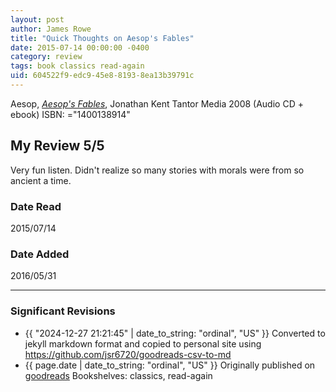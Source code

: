 ```yaml
---
layout: post
author: James Rowe
title: "Quick Thoughts on Aesop's Fables"
date: 2015-07-14 00:00:00 -0400
category: review
tags: book classics read-again
uid: 604522f9-edc9-45e8-8193-8ea13b39791c
---
```


Aesop, *[Aesop's Fables](https://www.goodreads.com/book/show/8873903)*, Jonathan Kent Tantor Media 2008 (Audio CD + ebook) ISBN: ="1400138914"

## My Review 5/5

Very fun listen. Didn't realize so many stories with morals were from so ancient a time.

### Date Read
2015/07/14

### Date Added
2016/05/31

---

### Significant Revisions

- {{ "2024-12-27 21:21:45" | date_to_string: "ordinal", "US" }} Converted to jekyll markdown format and copied to personal site using <https://github.com/jsr6720/goodreads-csv-to-md>
- {{ page.date | date_to_string: "ordinal", "US" }} Originally published on [goodreads](https://www.goodreads.com) Bookshelves: classics, read-again